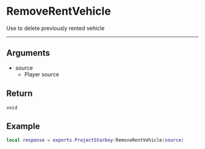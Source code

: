 # RemoveRentVehicle 
Use to delete previously rented vehicle

---

## Arguments
- source
  - Player source


## Return
`void`

## Example
```lua
local response = exports.ProjectStarboy:RemoveRentVehicle(source)
```